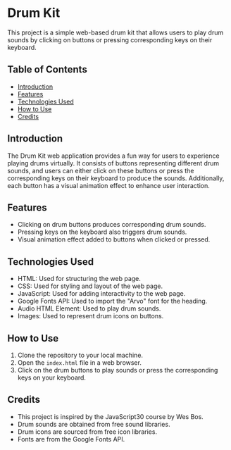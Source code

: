 # Drum Kit

This project is a simple web-based drum kit that allows users to play drum sounds by clicking on buttons or pressing corresponding keys on their keyboard.

## Table of Contents

- [Introduction](#introduction)
- [Features](#features)
- [Technologies Used](#technologies-used)
- [How to Use](#how-to-use)
- [Credits](#credits)

## Introduction

The Drum Kit web application provides a fun way for users to experience playing drums virtually. It consists of buttons representing different drum sounds, and users can either click on these buttons or press the corresponding keys on their keyboard to produce the sounds. Additionally, each button has a visual animation effect to enhance user interaction.

## Features

- Clicking on drum buttons produces corresponding drum sounds.
- Pressing keys on the keyboard also triggers drum sounds.
- Visual animation effect added to buttons when clicked or pressed.

## Technologies Used

- HTML: Used for structuring the web page.
- CSS: Used for styling and layout of the web page.
- JavaScript: Used for adding interactivity to the web page.
- Google Fonts API: Used to import the "Arvo" font for the heading.
- Audio HTML Element: Used to play drum sounds.
- Images: Used to represent drum icons on buttons.

## How to Use

1. Clone the repository to your local machine.
2. Open the `index.html` file in a web browser.
3. Click on the drum buttons to play sounds or press the corresponding keys on your keyboard.

## Credits

- This project is inspired by the JavaScript30 course by Wes Bos.
- Drum sounds are obtained from free sound libraries.
- Drum icons are sourced from free icon libraries.
- Fonts are from the Google Fonts API.
